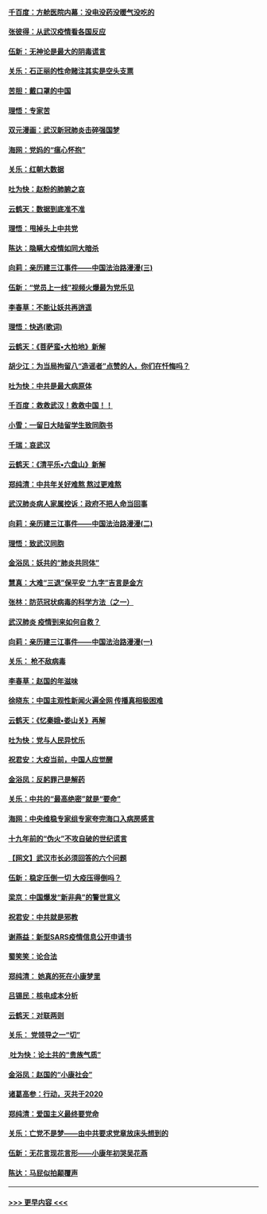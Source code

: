 #### [千百度：方舱医院内幕：没电没药没暖气没吃的](../pages/nsc993/n11850211.md?t=02072344) 
#### [张彼得：从武汉疫情看各国反应](../pages/nsc993/n11850102.md?t=02072344) 
#### [伍新：无神论是最大的阴毒谎言](../pages/nsc993/n11846129.md?t=02072344) 
#### [关乐：石正丽的性命赌注其实是空头支票](../pages/nsc993/n11846109.md?t=02072344) 
#### [苦胆：戴口罩的中国](../pages/nsc993/n11845576.md?t=02072344) 
#### [理悟：专家苦](../pages/nsc993/n11845564.md?t=02072344) 
#### [双元漫画：武汉新冠肺炎击碎强国梦](../pages/nsc993/n11843320.md?t=02072344) 
#### [海网：党妈的“瘟心怀抱”](../pages/nsc993/n11840740.md?t=02072344) 
#### [关乐：红朝大数据](../pages/nsc993/n11840675.md?t=02072344) 
#### [吐为快：赵粉的肺腑之哀](../pages/nsc993/n11840618.md?t=02072344) 
#### [云鹤天：数据到底准不准](../pages/nsc993/n11840325.md?t=02072344) 
#### [理悟：甩掉头上中共党](../pages/nsc993/n11838826.md?t=02072344) 
#### [陈达：隐瞒大疫情如同大暗杀](../pages/nsc993/n11838771.md?t=02072344) 
#### [向莉：亲历建三江事件——中国法治路漫漫(三)](../pages/nsc993/n11831825.md?t=02072344) 
#### [伍新：“党员上一线”视频火爆最为党乐见](../pages/nsc993/n11838200.md?t=02072344) 
#### [李春草：不能让妖共再逍遥](../pages/nsc993/n11838102.md?t=02072344) 
#### [理悟：快逃(歌词)](../pages/nsc993/n11838083.md?t=02072344) 
#### [云鹤天：《菩萨蛮▪大柏地》新解](../pages/nsc993/n11838059.md?t=02072344) 
#### [胡少江：为当局拘留八“造谣者”点赞的人，你们在忏悔吗？](../pages/nsc993/n11836801.md?t=02072344) 
#### [吐为快：中共是最大病原体](../pages/nsc993/n11836748.md?t=02072344) 
#### [千百度：救救武汉！救救中国！！](../pages/nsc993/n11836145.md?t=02072344) 
#### [小雪：一留日大陆留学生致同胞书](../pages/nsc993/n11834624.md?t=02072344) 
#### [千瑞：哀武汉](../pages/nsc993/n11833647.md?t=02072344) 
#### [云鹤天：《清平乐▪六盘山》新解](../pages/nsc993/n11833611.md?t=02072344) 
#### [郑纯清：中共年关好难熬 熬过更难熬](../pages/nsc993/n11833489.md?t=02072344) 
#### [武汉肺炎病人家属控诉：政府不把人命当回事](../pages/nsc993/n11833205.md?t=02072344) 
#### [向莉：亲历建三江事件——中国法治路漫漫(二)](../pages/nsc993/n11829102.md?t=02072344) 
#### [理悟：致武汉同胞](../pages/nsc993/n11831522.md?t=02072344) 
#### [金浴凤：妖共的“肺炎共同体”](../pages/nsc993/n11829448.md?t=02072344) 
#### [慧真：大难“三退”保平安 “九字”吉言是金方](../pages/nsc993/n11829501.md?t=02072344) 
#### [张林：防范冠状病毒的科学方法（之一）](../pages/nsc993/n11828618.md?t=02072344) 
#### [武汉肺炎 疫情到来如何自救？](../pages/nsc993/n11827632.md?t=02072344) 
#### [向莉：亲历建三江事件——中国法治路漫漫(一)](../pages/nsc993/n11827190.md?t=02072344) 
#### [关乐： 枪不敌病毒](../pages/nsc993/n11826746.md?t=02072344) 
#### [李春草：赵国的年滋味](../pages/nsc993/n11826321.md?t=02072344) 
#### [徐晓东：中国主观性新闻火遍全网 传播真相极困难](../pages/nsc993/n11826508.md?t=02072344) 
#### [云鹤天：《忆秦娥▪娄山关》再解](../pages/nsc993/n11824682.md?t=02072344) 
#### [吐为快：党与人民异忧乐](../pages/nsc993/n11824660.md?t=02072344) 
#### [祝君安：大疫当前，中国人应觉醒](../pages/nsc993/n11821946.md?t=02072344) 
#### [金浴凤：反躬罪己是解药](../pages/nsc993/n11820280.md?t=02072344) 
#### [关乐：中共的“最高绝密”就是“要命”](../pages/nsc993/n11816946.md?t=02072344) 
#### [海网：中央维稳专家组专家夸完海口入病房感言](../pages/nsc993/n11815138.md?t=02072344) 
#### [十九年前的“伪火”不攻自破的世纪谎言](../pages/nsc993/n11813238.md?t=02072344) 
#### [【网文】武汉市长必须回答的六个问题](../pages/nsc993/n11813848.md?t=02072344) 
#### [伍新：稳定压倒一切 大疫压得倒吗？](../pages/nsc993/n11812634.md?t=02072344) 
#### [梁京：中国爆发“新非典”的警世意义](../pages/nsc993/n11812554.md?t=02072344) 
#### [祝君安：中共就是邪教](../pages/nsc993/n11812431.md?t=02072344) 
#### [谢燕益：新型SARS疫情信息公开申请书](../pages/nsc993/n11808840.md?t=02072344) 
#### [蜀笑笑：论合法](../pages/nsc993/n11808064.md?t=02072344) 
#### [郑纯清： 她真的死在小康梦里](../pages/nsc993/n11806623.md?t=02072344) 
#### [吕锡民：核电成本分析](../pages/nsc993/n11806284.md?t=02072344) 
#### [云鹤天：对联两则](../pages/nsc993/n11805957.md?t=02072344) 
#### [关乐： 党领导之一“切”](../pages/nsc993/n11804505.md?t=02072344) 
#### [ 吐为快：论土共的“贵族气质”](../pages/nsc993/n11804490.md?t=02072344) 
#### [金浴凤：赵国的“小康社会”](../pages/nsc993/n11804452.md?t=02072344) 
#### [诸葛高参：行动，灭共于2020](../pages/nsc993/n11804120.md?t=02072344) 
#### [郑纯清：爱国主义最终要党命](../pages/nsc993/n11802197.md?t=02072344) 
#### [关乐：亡党不是梦——由中共要求党章放床头想到的](../pages/nsc993/n11802156.md?t=02072344) 
#### [伍新：无花言现花言形——小康年初哭吴花燕](../pages/nsc993/n11800044.md?t=02072344) 
#### [陈达：马屁似拍颠覆声](../pages/nsc993/n11800010.md?t=02072344) 

----
#### [ >>> 更早内容 <<< ](../indexes/nsc993-earlier.md)

